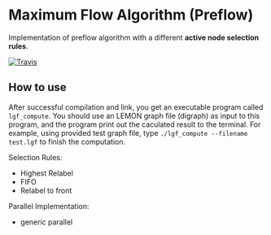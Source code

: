 # Maximum Flow Algorithm (Preflow)
Implementation of preflow algorithm with a different 
**active node selection rules**.

[![Travis](https://travis-ci.com/zhaofeng-shu33/preflow.svg?branch=master)](
    https://travis-ci.com/zhaofeng-shu33/preflow)

## How to use
After successful compilation and link, you get an executable program called `lgf_compute`. You should use an LEMON graph file (digraph)
as input to this program, and the program print out the caculated result to the terminal. 
For example,  using provided test graph file, type `./lgf_compute --filename test.lgf` to finish the computation.

Selection Rules:

- Highest Relabel
- FIFO
- Relabel to front

Parallel Implementation:

- generic parallel